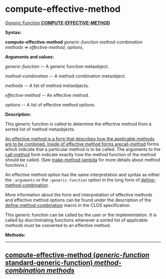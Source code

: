 compute-effective-method
========================

[*Generic Function* **COMPUTE-EFFECTIVE-METHOD**]()

**Syntax:**

**compute-effective-method** *generic-function* *method-combination* *methods* => *effective-method*, *options*,

**Arguments and values:**

*generic-function* -- A generic function metaobject.

*method-combination* -- A method combination metaobject.

*methods* -- A list of method metaobjects.

*effective-method* -- An effective method.

*options* -- A list of effective method options.

**Description:**

This generic function is called to determine the effective method from a sorted list of method metaobjects.

[An effective method is a form that describes how the applicable methods are to be combined. Inside of effective method forms are]()[call-method](http://www.lispworks.com/documentation/HyperSpec/Body/m_call_m.htm#call-method) forms which indicate that a particular method is to be called. The arguments to the [call-method](http://www.lispworks.com/documentation/HyperSpec/Body/m_call_m.htm#call-method) form indicate exactly how the method function of the method should be called. (See [make-method-lambda](make-method-lambda.md) for more details about method functions.)

An effective method option has the same interpretation and syntax as either the `:arguments` or the `:generic-function` option in the long form of [define-method-combination](http://www.lispworks.com/documentation/HyperSpec/Body/m_defi_4.htm#define-method-combination).

More information about the form and interpretation of effective methods and effective method options can be found under the description of the [define-method-combination](http://www.lispworks.com/documentation/HyperSpec/Body/m_defi_4.htm#define-method-combination) macro in the CLOS specification.

This generic function can be called by the user or the implementation. It is called by discriminating functions whenever a sorted list of applicable methods must be converted to an effective method.

**Methods:**

  ---------------------------------------------------------------------------------------------------------------------------------------------------------------------
  [**compute-effective-method** (*generic-function* standard-generic-function) *method-combination* *methods*](compute-effective-method-standard-generic-function.md)
  ---------------------------------------------------------------------------------------------------------------------------------------------------------------------


